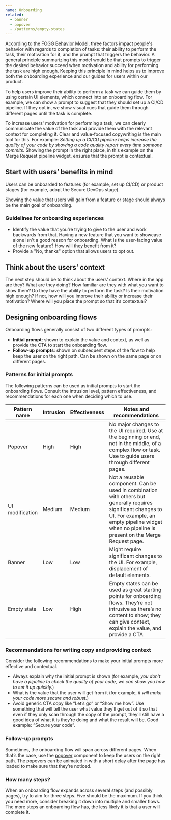 ```yaml
---
name: Onboarding
related:
  - banner
  - popover
  - /patterns/empty-states
---
```


According to the [FOGG Behavior Model](https://behaviormodel.org/), three factors impact people's behavior with regards to completion of tasks: their ability to perform the task, their motivation for it, and the prompt that triggers the behavior. A general principle summarizing this model would be that prompts to trigger the desired behavior succeed when motivation and ability for performing the task are high enough. Keeping this principle in mind helps us to improve both the onboarding experience and our guides for users within our product.

To help users improve their ability to perform a task we can guide them by using certain UI elements, which connect into an onboarding flow. For example, we can show a prompt to suggest that they should set up a CI/CD pipeline. If they opt in, we show visual cues that guide them through different pages until the task is complete.

To increase users' motivation for performing a task, we can clearly communicate the value of the task and provide them with the relevant context for completing it. Clear and value-focused copywriting is the main tool for this. For example: _Setting up a CI/CD pipeline helps increase the quality of your code by showing a code quality report every time someone commits._ Showing the prompt in the right place, in this example on the Merge Request pipeline widget, ensures that the prompt is contextual.

## Start with users’ benefits in mind

Users can be onboarded to features (for example, set up CI/CD) or product stages (for example, adopt the Secure DevOps stage).

Showing the value that users will gain from a feature or stage should always be the main goal of onboarding.

### Guidelines for onboarding experiences

* Identify the value that you're trying to give to the user and work backwards from that. Having a new feature that you want to showcase alone isn't a good reason for onboarding. What is the user-facing value of the new feature? How will they benefit from it?
* Provide a "No, thanks" option that allows users to opt out.

## Think about the users’ context

The next step should be to think about the users’ context. Where in the app are they? What are they doing? How familiar are they with what you want to show them? Do they have the ability to perform the task? Is their motivation high enough? If not, how will you improve their ability or increase their motivation? Where will you place the prompt so that it’s contextual?

## Designing onboarding flows

Onboarding flows generally consist of two different types of prompts:
* **Initial prompt**: shown to explain the value and context, as well as provide the CTA to start the onboarding flow.
* **Follow-up prompts**: shown on subsequent steps of the flow to help keep the user on the right path. Can be shown on the same page or on different pages.

### Patterns for initial prompts

The following patterns can be used as initial prompts to start the onboarding flows. Consult the intrusion level, pattern effectiveness, and recommendations for each one when deciding which to use.

| Pattern name    | Intrusion | Effectiveness | Notes and recommendations                                                                                                                                                                                       |
| --------------- | --------- | ------------- | --------------------------------------------------------------------------------------------------------------------------------------------------------------------------------------------------------------- |
| Popover         | High      | High          | No major changes to the UI required. Use at the beginning or end, not in the middle, of a complex flow or task. Use to guide users through different pages.                                                     |
| UI modification | Medium    | Medium        | Not a reusable component. Can be used in combination with others but generally requires significant changes to UI. For example, an empty pipeline widget when no pipeline is present on the Merge Request page. |
| Banner          | Low       | Low           | Might require significant changes to the UI. For example, displacement of default elements.                                                                                                                     |
| Empty state     | Low       | High          | Empty states can be used as great starting points for onboarding flows. They’re not intrusive as there’s no content to show; they can give context, explain the value, and provide a CTA.                       |

### Recommendations for writing copy and providing context

Consider the following recommendations to make your initial prompts more effective and contextual.

* Always explain why the initial prompt is shown (for example, _you don’t have a pipeline to check the quality of your code, we can show you how to set it up quickly._)
* What is the value that the user will get from it (for example, _it will make your code more secure and robust._)
* Avoid generic CTA copy like “Let’s go” or “Show me how”. Use something that will tell the user what value they’ll get out of it so that even if they only scan through the copy of the prompt, they’ll still have a good idea of what it is they’re doing and what the result will be. Good example: ”Secure your code”.

### Follow-up prompts

Sometimes, the onboarding flow will span across different pages. When that’s the case, use the [popover](/components/popover) component to keep the users on the right path. The popovers can be animated in with a short delay after the page has loaded to make sure that they’re noticed.

### How many steps?

When an onboarding flow expands across several steps (and possibly pages), try to aim for three steps. Five should be the maximum. If you think you need more, consider breaking it down into multiple and smaller flows. The more steps an onboarding flow has, the less likely it is that a user will complete it.
